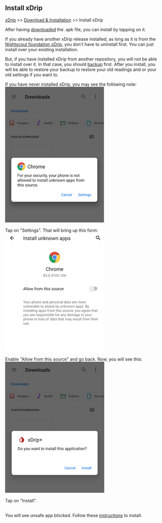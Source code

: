 ## Install xDrip  
[xDrip](../README.md) >> [Download & Installation](./Installation_page.md) >> Install xDrip  
  
After having [downloaded](./Download-xDrip.md) the .apk file, you can install by tapping on it.  
  
If you already have another xDrip release installed, as long as it is from the [Nightscout foundation xDrip](https://github.com/NightscoutFoundation/xDrip), you don't have to uninstall first.  You can just install over your existing installation.  

But, if you have installed xDrip from another repository, you will not be able to install over it.  In that case, you should [backup](./Backup.md) first.  After you install, you will be able to restore your backup to restore your old readings and or your old settings if you want to.  
  
If you have never installed xDrip, you may see the following note:  
![](./images/InstallNotAllowed.png)  
  
Tap on "Settings".  That will bring up this form:  
![](./images/AllowFromThisSource.png)  
  
Enable "Allow from this source" and go back.  Now, you will see this:  
![](./images/WantToInstall.png)  
  
Tap on "Install".  
<br/>  
  
You will see unsafe app blocked.  Follow these [instructions](./FAQ/UnsafeAppBlocked.md) to install.  
  
  
